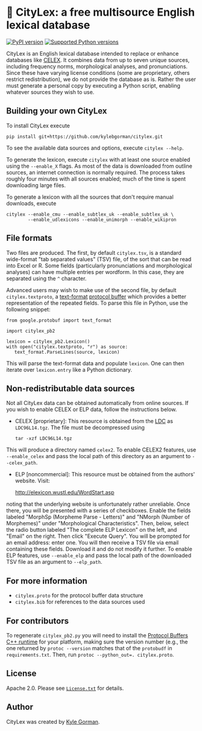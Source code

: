 🗽 CityLex: a free multisource English lexical database
======================================================

[![PyPI version](https://badge.fury.io/py/wikipron.svg)](https://pypi.org/project/wikipron)
[![Supported Python versions](https://img.shields.io/pypi/pyversions/wikipron.svg)](https://pypi.org/project/wikipron)

CityLex is an English lexical database intended to replace or enhance
databases like [CELEX](https://catalog.ldc.upenn.edu/LDC96L14). It
combines data from up to seven unique sources, including frequency
norms, morphological analyses, and pronunciations. Since these have
varying license conditions (some are proprietary, others restrict
redistribution), we do not provide the database as is. Rather the user
must generate a personal copy by executing a Python script, enabling
whatever sources they wish to use.

Building your own CityLex
-------------------------

To install CityLex execute

    pip install git+https://github.com/kylebgorman/citylex.git

To see the available data sources and options, execute `citylex --help`.

To generate the lexicon, execute `citylex` with at least one source
enabled using the `--enable_X` flags. As most of the data is
downloaded from outline sources, an internet connection is
normally required. The process takes roughly four minutes with all
sources enabled; much of the time is spent downloading large files.

To generate a lexicon with all the sources that don't require manual
downloads, execute

    citylex --enable_cmu --enable_subtlex_uk --enable_subtlex_uk \
            --enable_udlexicons --enable_unimorph --enable_wikipron

File formats
------------

Two files are produced. The first, by default `citylex.tsv`, is a standard
wide-format "tab separated values" (TSV) file, of the sort that can be read
into Excel or R. Some fields (particularly pronunciations and morphological
analyses) can have multiple entries per wordform. In this case, they are
separated using the `^` character.

Advanced users may wish to make use of the second file,
by default `citylex.textproto`, a
[text-format](https://developers.google.com/protocol-buffers/docs/reference/python/google.protobuf.text_format-module)
[protocol buffer](https://developers.google.com/protocol-buffers/) which
provides a better representation of the repeated fields. To parse this
file in Python, use the following snippet:

``` {.sourceCode .python}
from google.protobuf import text_format

import citylex_pb2

lexicon = citylex_pb2.Lexicon()
with open("citylex.textproto, "r") as source: 
   text_format.ParseLines(source, lexicon)
```

This will parse the text-format data and populate `lexicon`. One can
then iterate over `lexicon.entry` like a Python dictionary.

Non-redistributable data sources
--------------------------------

Not all CityLex data can be obtained automatically from online sources.
If you wish to enable CELEX or ELP data, follow the instructions below.

-   CELEX \[proprietary\]: This resource is obtained from the
    [LDC](https://catalog.ldc.upenn.edu/LDC96L14) as `LDC96L14.tgz`. The
    file must be decompressed using

        tar -xzf LDC96L14.tgz

This will produce a directory named `celex2`.
To enable CELEX2 features, use `--enable_celex` and
pass the local path of this directory as an argument to `--celex_path`.

-   ELP \[noncommercial\]: This resource must be obtained from the
    authors' website. Visit:

    http://elexicon.wustl.edu/WordStart.asp

noting that the underlying website is unfortunately rather unreliable.
Once there, you will be presented with a series of checkboxes.
Enable the fields labeled "MorphSp (Morpheme Parse - Letters)" and
"NMorph (Number of Morphemes)" under "Morphological Characteristics".
Then, below, select the radio button labeled "The complete ELP Lexicon"
on the left, and "Email" on the right.
Then click "Execute Query".
You will be prompted for an email address: enter one.
You will then receive a TSV file via email containing these fields.
Download it and do not modify it further.
To enable ELP features, use `--enable_elp` and pass the local path of
the downloaded TSV file as an argument to `--elp_path`.

For more information
--------------------

-   `citylex.proto` for the protocol buffer data structure
-   `citylex.bib` for references to the data sources used

For contributors
----------------

To regenerate `citylex_pb2.py` you will need to install the
[Protocol Buffers C++ runtime](https://github.com/protocolbuffers/protobuf)
for your platform, making sure the version number (e.g., the one returned by
`protoc --version` matches that of the `protobudf` in `requirements.txt`.
Then, run `protoc --python_out=. citylex.proto`.

License
-------

Apache 2.0. Please see [`License.txt`](LICENSE.txt) for details.

Author
------

CityLex was created by [Kyle Gorman](http://wellformedness.com).
